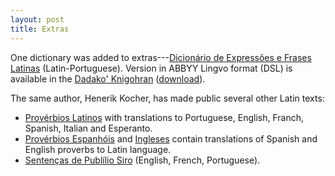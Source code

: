 ```yaml
---
layout: post
title: Extras
---
```


One dictionary was added to extras---[Dicionário de Expressões e Frases Latinas](https://hkocher.info/minha_pagina/dicionario/0dicionario.htm) (Latin-Portuguese). Version in ABBYY Lingvo format (DSL) is available in the [Dadako' Knigohran](http://dadako.narod.ru/paperpoe.htm) ([download](http://dadako.narod.ru/GoldenDict/lat-por_FrasesLatinas_1_0.zip)).

The same author, Henerik Kocher, has made public several other Latin texts:

- [Provérbios Latinos](https://hkocher.info/minha_pagina/adagia/adagia.htm) with translations to Portuguese, English, Franch, Spanish, Italian and Esperanto.
- [Provérbios Espanhóis](https://hkocher.info/minha_pagina/hispano/hispano.htm) and [Ingleses](https://hkocher.info/minha_pagina/anglo/anglo.htm) contain translations of Spanish and English proverbs to Latin language.
- [Sentenças de Publílio Siro](https://hkocher.info/minha_pagina/siro/siro.htm) (English, French, Portuguese).
